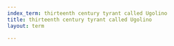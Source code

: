 ```yaml
---
index_term: thirteenth century tyrant called Ugolino
title: thirteenth century tyrant called Ugolino
layout: term

---
```

